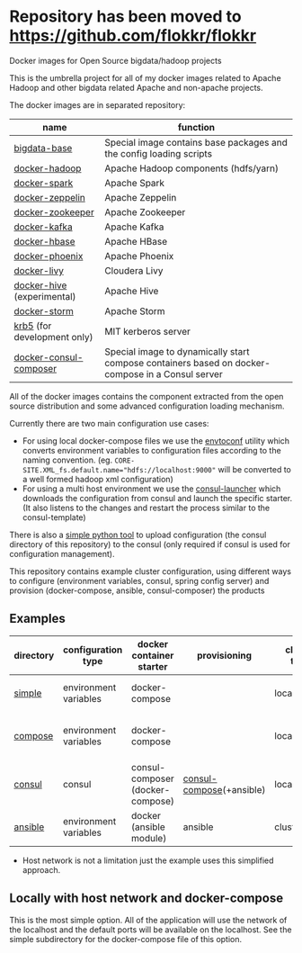 # Repository has been moved to https://github.com/flokkr/flokkr

Docker images for Open Source bigdata/hadoop projects

This is the umbrella project for all of my docker images related to Apache Hadoop and other bigdata related Apache and non-apache projects.

The docker images are in separated repository:

| name                                                                     | function                                                                 |
|--------------------------------------------------------------------------|--------------------------------------------------------------------------|
| [bigdata-base](https://github.com/elek/docker-bigdata-base)              | Special image contains base packages and the config loading scripts      |    
| [docker-hadoop](https://github.com/elek/docker-hadoop)                   | Apache Hadoop components (hdfs/yarn)                                     |
| [docker-spark](https://github.com/elek/docker-spark)                     | Apache Spark                                                             |
| [docker-zeppelin](https://github.com/elek/docker-zeppelin)               | Apache Zeppelin                                                          |
| [docker-zookeeper](https://github.com/elek/docker-zookeeper)             | Apache Zookeeper                                                         |
| [docker-kafka](https://github.com/elek/docker-kafka)                     | Apache Kafka                                                             |
| [docker-hbase](https://github.com/elek/docker-hbase)                     | Apache HBase                                                             |
| [docker-phoenix](https://github.com/elek/docker-phoenix)                 | Apache Phoenix                                                           |
| [docker-livy](https://github.com/elek/docker-livy)                       | Cloudera Livy                                                            |
| [docker-hive](https://github.com/elek/docker-hive) (experimental)        | Apache Hive                                                              |
| [docker-storm](https://github.com/elek/docker-storm)                     | Apache Storm                                                             |
| [krb5](https://github.com/elek/docker-krb5) (for development only)       | MIT kerberos server                                                      |
| [docker-consul-composer](https://github.com/elek/docker-consul-composer) | Special image to dynamically start compose containers based on docker-compose in a Consul server |


All of the docker images contains the component extracted from the open source distribution and some advanced configuration loading mechanism.

Currently there are two main configuration use cases:

 * For using local docker-compose files we use the [envtoconf](https://github.com/elek/envtoconf) utility which converts environment variables to configuration files according to the naming convention. (eg. `CORE-SITE.XML_fs.default.name="hdfs://localhost:9000"` will be converted to a well formed hadoop xml configuration)
 *  For using a multi host environment we use the [consul-launcher](https://github.com/elek/consul-launcher) which downloads the configuration from consul and launch the specific starter. (It also listens to the changes and restart the process similar to the consul-template)

There is also a [simple python tool][consync] to upload configuration (the consul directory of this repository) to the consul (only required if consul is used for configuration management).

This repository contains example cluster configuration, using different ways to configure (environment variables, consul, spring config server) and provision (docker-compose, ansible, consul-composer) the products

## Examples

| directory              | configuration type    | docker container starter        | provisioning                                  | cluster type  | network (*)                    |
|------------------------|-----------------------|---------------------------------|-----------------------------------------------|---------------|--------------------------------|
| [simple][simple]       | environment variables | docker-compose                  |                                               | local         | Using host network             |
| [compose][compose]     | environment variables | docker-compose                  |                                               | local         | Using dedicated docker network |
| [consul][consulconfig] | consul                | consul-composer (docker-compose)|  [consul-compose][consulcompose](+ansible)    | local/cluster | Using host network             |
| [ansible][ansible]     | environment variables | docker (ansible module)         | ansible                                       | cluster       | Using host network             |

* Host network is not a limitation just the example uses this simplified approach.

## Locally with host network and docker-compose

This is the most simple option. All of the application will use the network of the localhost and the default ports will be available on the localhost. See the simple subdirectory for the docker-compose file of this option.

[simple]: https://github.com/elek/bigdata-docker/blob/master/simple/README.md
[compose]: https://github.com/elek/bigdata-docker/blob/master/compose/README.md
[ansible]: https://github.com/elek/bigdata-docker/blob/master/ansible/README.md
[consulconfig]: https://github.com/elek/bigdata-docker-consul/blob/master/README.md
[consulcompose]: https://github.com/elek/docker-consul-compose
[consync]: https://github.com/elek/consync
